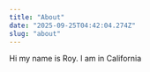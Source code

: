 ```yaml
---
title: "About"
date: "2025-09-25T04:42:04.274Z"
slug: "about"
---
```



Hi my name is Roy. I am in California

